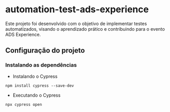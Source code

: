 # automation-test-ads-experience

Este projeto foi desenvolvido com o objetivo de implementar testes automatizados, visando o aprendizado prático e contribuindo para o evento ADS Experience.

## Configuração do projeto

### Instalando as dependências

- Instalando o Cypress
```
npm install cypress --save-dev
```

- Executando o Cypress
```
npx cypress open
```

